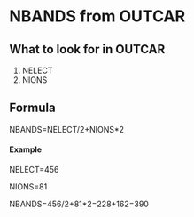 # NBANDS from OUTCAR
## What to look for in OUTCAR
1. NELECT
2. NIONS

## Formula
NBANDS=NELECT/2+NIONS*2
#### Example
NELECT=456

NIONS=81

NBANDS=456/2+81*2=228+162=390
